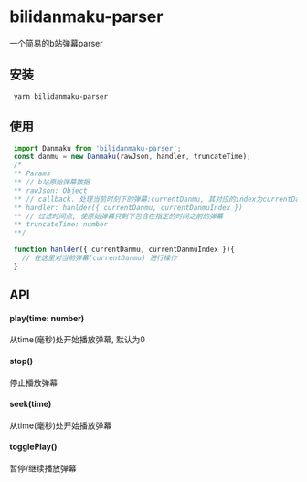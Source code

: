 # bilidanmaku-parser
一个简易的b站弹幕parser

## 安装
```
 yarn bilidanmaku-parser
```

## 使用

```js
 import Danmaku from 'bilidanmaku-parser';
 const danmu = new Danmaku(rawJson, handler, truncateTime);
 /* 
 ** Params
 ** // b站原始弹幕数据
 ** rawJson: Object
 ** // callback. 处理当前时刻下的弹幕:currentDanmu, 其对应的index为currentDanmuIndex
 ** handler: hanlder({ currentDanmu, currentDanmuIndex })
 ** // 过滤时间点, 使原始弹幕只剩下包含在指定的时间之前的弹幕
 ** truncateTime: number 
 **/

 function hanlder({ currentDanmu, currentDanmuIndex }){
   // 在这里对当前弹幕(currentDanmu) 进行操作
 }
```

## API

#### play(time: number)
从time(毫秒)处开始播放弹幕, 默认为0

#### stop()
停止播放弹幕

#### seek(time)
从time(毫秒)处开始播放弹幕

#### togglePlay()
暂停/继续播放弹幕
